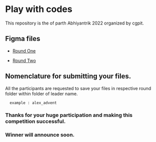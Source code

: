 
# Play with codes

This repository is the of parth Abhiyantrik 2022 organized by cgpit.


## Figma files
 - [Round One](https://www.figma.com/file/vjIH2fff7Luxuh9z8qAgSs/Round-1?node-id=0%3A1)

 - [Round Two](https://www.figma.com/file/nGeGZgP0y9Kd4lU5hZ1uge/Round-2?node-id=0%3A1)


## Nomenclature for submitting your files.

All the participants are requested to save your files in respective round folder within folder of leader name.

```
  example : alex_advent
```


### Thanks for your huge participation and making this competition successful.


### Winner will announce soon.
